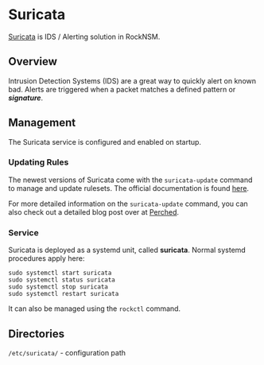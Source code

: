 # Suricata

[Suricata](https://suricata-ids.org/) is IDS / Alerting solution in RockNSM.


## Overview

Intrusion Detection Systems (IDS) are a great way to quickly alert on known bad.
Alerts are triggered when a packet matches a defined pattern or _**signature**_.


## Management

The Suricata service is configured and enabled on startup.

### Updating Rules

The newest versions of Suricata come with the `suricata-update` command to
manage and update rulesets. The official documentation is found
[here](https://suricata.readthedocs.io/en/suricata-4.1.2/rule-management/suricata-update.html).

For more detailed information on the `suricata-update` command, you can also check out a detailed blog post over at [Perched](https://blog.perched.io/managing-suricata-on-rocknsm-2-3-6a9f8fe4d5f0).

### Service

Suricata is deployed as a systemd unit, called **suricata**. Normal systemd
procedures apply here:

```
sudo systemctl start suricata
sudo systemctl status suricata
sudo systemctl stop suricata
sudo systemctl restart suricata
```

It can also be managed using the `rockctl` command.


## Directories

`/etc/suricata/` - configuration path
